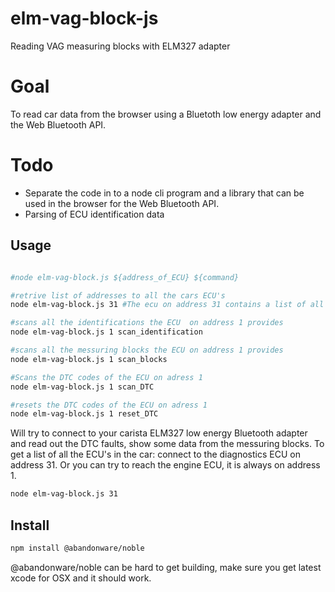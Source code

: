 # elm-vag-block-js
Reading VAG measuring blocks with ELM327 adapter

# Goal
To read car data from the browser using a Bluetoth low energy adapter and the Web Bluetooth API.

# Todo

* Separate the code in to a node cli program and a library that can be used in the browser for the Web Bluetooth API.
* Parsing of ECU identification data

## Usage

``` bash

#node elm-vag-block.js ${address_of_ECU} ${command}

#retrive list of addresses to all the cars ECU's
node elm-vag-block.js 31 #The ecu on address 31 contains a list of all other ECU's

#scans all the identifications the ECU  on address 1 provides
node elm-vag-block.js 1 scan_identification 

#scans all the messuring blocks the ECU on address 1 provides
node elm-vag-block.js 1 scan_blocks

#Scans the DTC codes of the ECU on adress 1 
node elm-vag-block.js 1 scan_DTC

#resets the DTC codes of the ECU on adress 1 
node elm-vag-block.js 1 reset_DTC

```

Will try to connect to your carista ELM327 low energy Bluetooth adapter and read out the DTC faults, show some data from the messuring blocks.
To get a list of all the ECU's in the car: connect to the diagnostics ECU on address 31. Or you can try to reach the engine ECU, it is always on address 1.
``` bash
node elm-vag-block.js 31
```

## Install
``` bash
npm install @abandonware/noble
```

@abandonware/noble can be hard to get building, make sure you get latest xcode for OSX and it should work.
